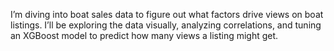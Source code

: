 I’m diving into boat sales data to figure out what factors drive views on boat listings. I’ll be exploring the data visually, analyzing correlations, and tuning an XGBoost model to predict how many views a listing might get.
